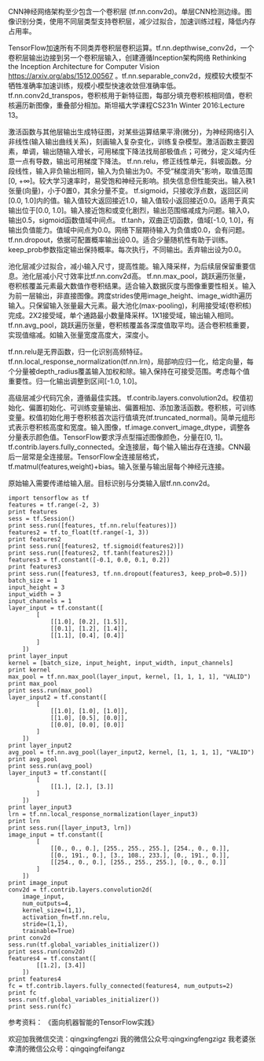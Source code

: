 CNN神经网络架构至少包含一个卷积层 (tf.nn.conv2d)。单层CNN检测边缘。图像识别分类，使用不同层类型支持卷积层，减少过拟合，加速训练过程，降低内存占用率。

TensorFlow加速所有不同类弄卷积层卷积运算。tf.nn.depthwise_conv2d，一个卷积层输出边接到另一个卷积层输入，创建遵循Inception架构网络 Rethinking the Inception Architecture for Computer Vision 
https://arxiv.org/abs/1512.00567 。tf.nn.separable_conv2d，规模较大模型不牺牲准确率加速训练，规模小模型快速收敛但准确率低。tf.nn.conv2d_transpos，卷积核用于新特征图，每部分填充卷积核相同值，卷积核遍历新图像，重叠部分相加。斯坦福大学课程CS231n Winter 2016:Lecture 13。

激活函数与其他层输出生成特征图，对某些运算结果平滑(微分)，为神经网络引入非线性(输入输出曲线关系)，刻画输入复杂变化，训练复杂模型。激活函数主要因素，单调，输出随输入增长，可用梯度下降法找局部极值点；可微分，定义域内任意一点有导数，输出可用梯度下降法。
tf.nn.relu，修正线性单元，斜坡函数。分段线性，输入非负输出相同，输入为负输出为0。不受“梯度消失”影响，取值范围[0, +∞]。较大学习速率时，易受饱和神经元影响。损失信息但性能突出。输入秩1张量(向量)，小于0置0，其余分量不变。
 tf.sigmoid，只接收浮点数，返回区间[0.0, 1.0]内的值。输入值较大返回接近1.0，输入值较小返回接近0.0。适用于真实输出位于[0.0, 1.0]。输入接近饱和或变化剧烈，输出范围缩减成为问题。输入0，输出0.5，sigmoid函数值域中间点。
tf.tanh，双曲正切函数，值域[-1.0, 1.0]，有输出负值能力。值域中间点为0.0。网络下层期待输入为负值或0.0，会有问题。
tf.nn.dropout，依据可配置概率输出设0.0。适合少量随机性有助于训练。keep_prob参数指定输出保持概率。每次执行，不同输出。丢弃输出设为0.0。

池化层减少过拟合，减小输入尺寸，提高性能。输入降采样，为后续层保留重要信息。池化层减小尺寸效率比tf.nn.conv2d高。
tf.nn.max_pool，跳跃遍历张量，卷积核覆盖元素最大数值作卷积结果。适合输入数据灰度与图像重要性相关。输入为前一层输出，非直接图像。跨度strides使用image_height、image_width遍历输入。只保留输入张量最大元素。最大池化(max-pooling)，利用接受域(卷积核)完成。2X2接受域，单个通路最小数量降采样。1X1接受域，输出输入相同。
tf.nn.avg_pool，跳跃遍历张量，卷积核覆盖各深度值取平均。适合卷积核重要，实现值缩减。如输入张量宽度高度大，深度小。

tf.nn.relu是无界函数，归一化识别高频特征。tf.nn.local_response_normalization(tf.nn.lrn)，局部响应归一化，给定向量，每个分量被depth_radius覆盖输入加权和除。输入保持在可接受范围。考虑每个值重要性。归一化输出调整到区间[-1.0, 1.0]。

高级层减少代码冗余，遵循最佳实践。
tf.contrib.layers.convolution2d。权值初始化、偏置初始化、可训练变量输出、偏置相加、添加激活函数。卷积核，可训练变量。权值初始化用于卷积核首次运行值填充(tf.truncated_normal)。简单元组形式表示卷积核高度和宽度。输入图像，tf.image.convert_image_dtype，调整各分量表示颜色值。TensorFlow要求浮点型描述图像颜色，分量在[0, 1]。
tf.contrib.layers.fully_connected。全连接层，每个输入输出存在连接。CNN最后一层常是全连接层。TensorFlow全连接层格式，tf.matmul(features,weight)+bias。输入张量与输出层每个神经元连接。

原始输入需要传递给输入层。目标识别与分类输入层tf.nn.conv2d。


    import tensorflow as tf
    features = tf.range(-2, 3)
    print features
    sess = tf.Session()
    print sess.run([features, tf.nn.relu(features)])
    features2 = tf.to_float(tf.range(-1, 3))
    print features2
    print sess.run([features2, tf.sigmoid(features2)])
    print sess.run([features2, tf.tanh(features2)])
    features3 = tf.constant([-0.1, 0.0, 0.1, 0.2])
    print features3
    print sess.run([features3, tf.nn.dropout(features3, keep_prob=0.5)])
    batch_size = 1
    input_height = 3
    input_width = 3
    input_channels = 1
    layer_input = tf.constant([
            [
                [[1.0], [0.2], [1.5]],
                [[0.1], [1.2], [1.4]],
                [[1.1], [0.4], [0.4]]
            ]
        ])
    print layer_input
    kernel = [batch_size, input_height, input_width, input_channels]
    print kernel
    max_pool = tf.nn.max_pool(layer_input, kernel, [1, 1, 1, 1], "VALID")
    print max_pool
    print sess.run(max_pool)
    layer_input2 = tf.constant([
            [
                [[1.0], [1.0], [1.0]],
                [[1.0], [0.5], [0.0]],
                [[0.0], [0.0], [0.0]]
            ]
        ])
    print layer_input2
    avg_pool = tf.nn.avg_pool(layer_input2, kernel, [1, 1, 1, 1], "VALID")
    print avg_pool
    print sess.run(avg_pool)
    layer_input3 = tf.constant([
            [
                [[1.], [2.], [3.]]
            ]
        ])
    print layer_input3
    lrn = tf.nn.local_response_normalization(layer_input3)
    print lrn
    print sess.run([layer_input3, lrn])
    image_input = tf.constant([
            [
                [[0., 0., 0.], [255., 255., 255.], [254., 0., 0.]],
                [[0., 191., 0.], [3., 108., 233.], [0., 191., 0.]],
                [[254., 0., 0.], [255., 255., 255.], [0., 0., 0.]]
            ]
        ])
    print image_input
    conv2d = tf.contrib.layers.convolution2d(
        image_input,
        num_outputs=4,
        kernel_size=(1,1),
        activation_fn=tf.nn.relu,
        stride=(1,1),
        trainable=True)
    print conv2d
    sess.run(tf.global_variables_initializer())
    print sess.run(conv2d)
    features4 = tf.constant([
            [[1.2], [3.4]]
        ])
    print features4
    fc = tf.contrib.layers.fully_connected(features4, num_outputs=2)
    print fc
    sess.run(tf.global_variables_initializer())
    print sess.run(fc)


参考资料：
《面向机器智能的TensorFlow实践》

欢迎加我微信交流：qingxingfengzi
我的微信公众号:qingxingfengzigz
我老婆张幸清的微信公众号：qingqingfeifangz